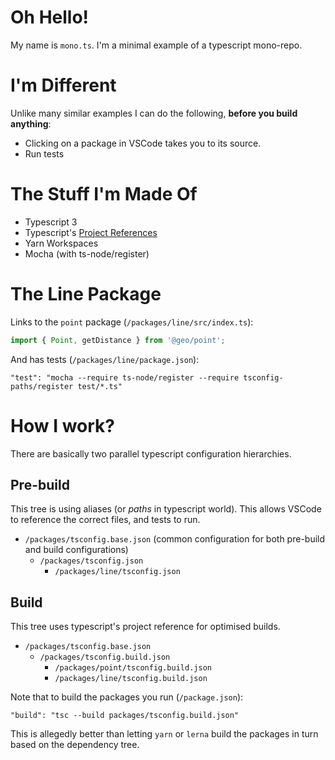 # Oh Hello!

My name is `mono.ts`. I'm a minimal example of a typescript mono-repo.

# I'm Different

Unlike many similar examples I can do the following, **before you build anything**:

- Clicking on a package in VSCode takes you to its source.
- Run tests

# The Stuff I'm Made Of

- Typescript 3
- Typescript's [Project References](https://www.typescriptlang.org/docs/handbook/project-references.html)
- Yarn Workspaces
- Mocha (with ts-node/register)

# The Line Package

Links to the `point` package (`/packages/line/src/index.ts`):

```typescript
import { Point, getDistance } from '@geo/point';
```

And has tests (`/packages/line/package.json`):

`"test": "mocha --require ts-node/register --require tsconfig-paths/register test/*.ts"`

# How I work?

There are basically two parallel typescript configuration hierarchies.

## Pre-build

This tree is using aliases (or *paths* in typescript world). This allows VSCode to reference the correct files, and tests to run.

- `/packages/tsconfig.base.json` (common configuration for both pre-build and build configurations)
    - `/packages/tsconfig.json`
        - `/packages/line/tsconfig.json`

## Build

This tree uses typescript's project reference for optimised builds.

- `/packages/tsconfig.base.json`
    - `/packages/tsconfig.build.json` 
        - `/packages/point/tsconfig.build.json`
        - `/packages/line/tsconfig.build.json`

Note that to build the packages you run (`/package.json`):

`"build": "tsc --build packages/tsconfig.build.json"`

This is allegedly better than letting `yarn` or `lerna` build the packages in turn based on the dependency tree.

